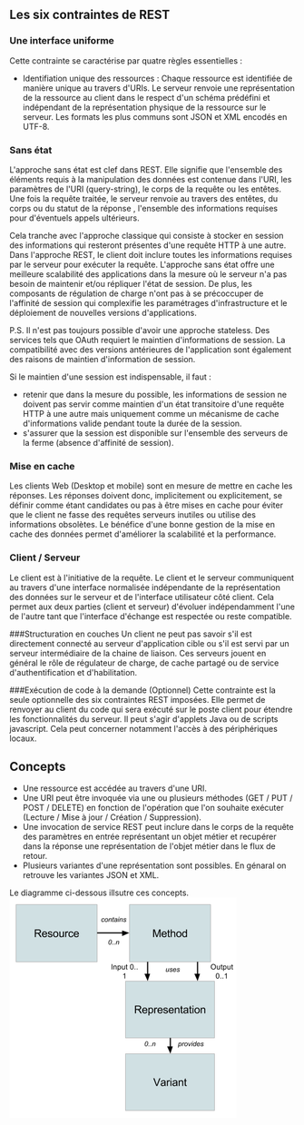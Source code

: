 ## Les six contraintes de REST
### Une interface uniforme
Cette contrainte se caractérise par quatre règles essentielles :
- Identifiation unique des ressources : Chaque ressource est identifiée de manière unique au travers d'URIs. Le serveur renvoie une représentation de la ressource au client dans le respect d'un schéma prédéfini et indépendant de la représentation physique de la ressource sur le serveur. Les formats les plus communs sont JSON et XML encodés en UTF-8.

### Sans état
L'approche sans état est clef dans REST. Elle signifie que l'ensemble des éléments requis à la manipulation des données est contenue dans l'URI, les paramètres de l'URI (query-string), le corps de la requête ou les entêtes. Une fois la requête traitée, le serveur renvoie au travers des entêtes, du corps ou du statut de la réponse , l'ensemble des informations requises pour d'éventuels appels ultérieurs.

Cela tranche avec l'approche classique qui consiste à stocker en session des informations qui resteront présentes d'une requête HTTP à une autre. Dans l'approche REST, le client doit inclure toutes les informations requises par le serveur pour exécuter la requête.
L'approche sans état offre une meilleure scalabilité des applications dans la mesure où le serveur n'a pas besoin de maintenir et/ou répliquer l'état de session. De plus, les composants de régulation de charge n'ont pas à se précoccuper de l'affinité de session qui complexifie les paramétrages d'infrastructure et le déploiement de nouvelles versions d'applications.

P.S. Il n'est pas toujours possible d'avoir une approche stateless. Des services tels que OAuth requiert le maintien d'informations de session. La compatibilité avec des versions antérieures de l'application sont également des raisons de maintien d'information de session.

Si le maintien d'une session est indispensable, il faut :
- retenir que dans la mesure du possible, les informations de session ne doivent pas servir comme maintien d'un état transitoire d'une requête HTTP à une autre mais uniquement comme un mécanisme de cache d'informations valide pendant toute la durée de la session.
- s'assurer que la session est disponible sur l'ensemble des serveurs de la ferme (absence d'affinité de session).

### Mise en cache
Les clients Web (Desktop et mobile) sont en mesure de mettre en cache les réponses. Les réponses doivent donc, implicitement ou explicitement, se définir comme étant candidates ou pas à être mises en cache pour éviter que le client ne fasse des requêtes serveurs inutiles ou utilise des informations obsolètes. Le bénéfice d'une bonne gestion de la mise en cache des données permet d'améliorer la scalabilité et la performance.

### Client / Serveur
Le client est à l'initiative de la requête.
Le client et le serveur communiquent au travers d'une interface normalisée indépendante de la représentation des données sur le serveur et de l'interface utilisateur côté client. Cela permet aux deux parties (client et serveur) d'évoluer indépendamment l'une de l'autre tant que l'interface d'échange est respectée ou reste compatible.

###Structuration en couches
Un client ne peut pas savoir s'il est directement connecté au serveur d'application cible ou s'il est servi par un serveur intermédiaire de la chaine de liaison. Ces serveurs jouent en général le rôle de régulateur de charge, de cache partagé ou de service d'authentification et d'habilitation.

###Exécution de code à la demande (Optionnel)
Cette contrainte est la seule optionnelle des six contraintes REST imposées. Elle permet de renvoyer au client du code qui sera exécuté sur le poste client pour étendre les fonctionnalités du serveur. Il peut s'agir d'applets Java ou de scripts javascript. Cela peut concerner notamment l'accès à des périphériques locaux.



## Concepts
- Une ressource est accédée au travers d'une URI.
- Une URI peut être invoquée via une ou plusieurs méthodes (GET / PUT / POST / DELETE) en fonction de l'opération que l'on souhaite exécuter (Lecture / Mise à jour / Création / Suppression).
- Une invocation de service REST peut inclure dans le corps de la requête des paramètres en entrée représentant un objet métier et recupérer dans la réponse une représentation de l'objet métier dans le flux de retour.
- Plusieurs variantes d'une représentation sont possibles. En génaral on retrouve les variantes JSON et XML.

Le diagramme ci-dessous illsutre ces concepts.
![Concepts REST](rest-concepts.png)
